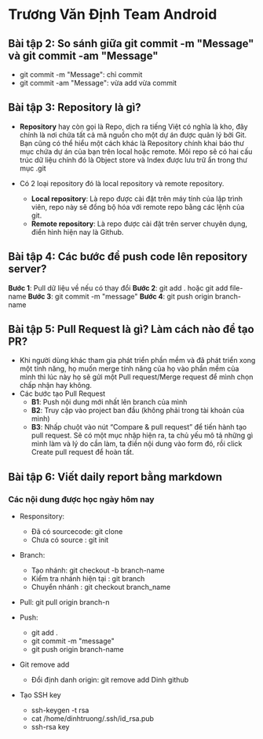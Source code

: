 # Trương Văn Định Team Android

## Bài tập 2: So sánh giữa git commit -m "Message" và git commit -am "Message"
   * git commit -m "Message": chỉ commit
   * git commit -am "Message": vừa add vừa commit
## Bài tập 3: Repository là gì?
   * **Repository** hay còn gọi là Repo, dịch ra tiếng Việt có nghĩa là kho, đây chính là nơi chứa tất cả mã nguồn cho một dự án được quản lý bởi Git. Bạn cũng có thể hiểu một cách khác là Repository chính khai báo thư mục chứa dự án của bạn trên local hoặc remote. Môi repo sẽ có hai cấu trúc dữ liệu chính đó là Object store và Index được lưu trữ ẩn trong thư mục .git

   * Có 2 loại repository đó là local repository và remote repository.

        * **Local repository**: Là repo được cài đặt trên máy tính của lập trình viên, repo này sẽ đồng bộ hóa với remote repo bằng các lệnh của git.
        * **Remote repository**: Là repo được cài đặt trên server chuyên dụng, điển hình hiện nay là Github.


## Bài tập 4: Các bước để push code lên repository server?
   **Bước 1**: Pull dữ liệu về nếu có thay đổi <space><space>
   **Bước 2**: git add . hoặc git add file-name <space><space>
   **Bước 3**: git commit -m "message"<space><space>
   **Bước 4**: git push origin branch-name <space><space>

## Bài tập 5: Pull Request là gì? Làm cách nào để tạo PR?
   * Khi người dùng khác tham gia phát triển phần mềm và đã phát triển xong một tính năng, họ muốn merge tính năng của họ vào phần mềm của mình thì lúc này họ sẽ gửi một Pull request/Merge request để mình chọn chấp nhận hay không.
   * Các bước tạo Pull Request
        * **B1**: Push nội dung mới nhất lên branch của mình
        * **B2**: Truy cập vào project ban đầu (không phải trong tài khoản của mình)
        * **B3**: Nhấp chuột vào nút “Compare & pull request” để tiến hành tạo pull request. Sẽ có một mục nhập hiện ra, ta chủ yếu mô tả những gì mình làm và lý do cần làm, ta điền nội dung vào form đó, rồi click Create pull request để hoàn tất.

## Bài tập 6: Viết daily report bằng markdown
### Các nội dung được học ngày hôm nay
   * Responsitory:
        * Đã có sourcecode: git clone
        * Chưa có source : git init
   * Branch:
        * Tạo nhánh: git checkout -b branch-name
        * Kiểm tra nhánh hiện tại : git branch
        * Chuyển nhánh : git checkout branch_name
   * Pull: git pull origin branch-n
   * Push:
        * git add .
        * git commit -m "message"
        * git push origin branch-name

   * Git remove add
        * Đổi định danh origin: git remove add Dinh github
   * Tạo SSH key
        * ssh-keygen -t rsa
        * cat /home/dinhtruong/.ssh/id_rsa.pub
        * ssh-rsa key
